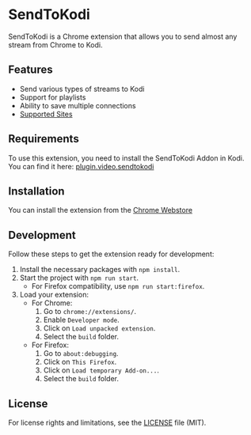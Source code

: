 # SendToKodi

SendToKodi is a Chrome extension that allows you to send almost any stream from Chrome to Kodi.

## Features

- Send various types of streams to Kodi
- Support for playlists
- Ability to save multiple connections
- [Supported Sites](https://rg3.github.io/youtube-dl/supportedsites.html)

## Requirements

To use this extension, you need to install the SendToKodi Addon in Kodi. You can find it here: [plugin.video.sendtokodi](https://github.com/firsttris/plugin.video.sendtokodi)

## Installation

You can install the extension from the [Chrome Webstore](https://chrome.google.com/webstore/detail/sendtokodi/gbcpfpcacakaadapjcdchbdmdnfbnbaf)

## Development

Follow these steps to get the extension ready for development:

1. Install the necessary packages with `npm install`.
2. Start the project with `npm run start`.
   - For Firefox compatibility, use `npm run start:firefox`.
3. Load your extension:
   - For Chrome:
     1. Go to `chrome://extensions/`.
     2. Enable `Developer mode`.
     3. Click on `Load unpacked extension`.
     4. Select the `build` folder.
   - For Firefox:
     1. Go to `about:debugging`.
     2. Click on `This Firefox`.
     3. Click on `Load temporary Add-on...`.
     4. Select the `build` folder.

## License

For license rights and limitations, see the [LICENSE](LICENSE.md) file (MIT).